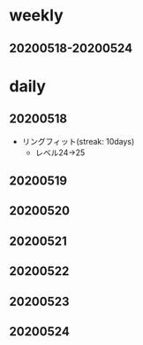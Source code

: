 # weekly
## 20200518-20200524

# daily
## 20200518
* リングフィット(streak: 10days)
  * レベル24→25

## 20200519

## 20200520

## 20200521

## 20200522

## 20200523

## 20200524

